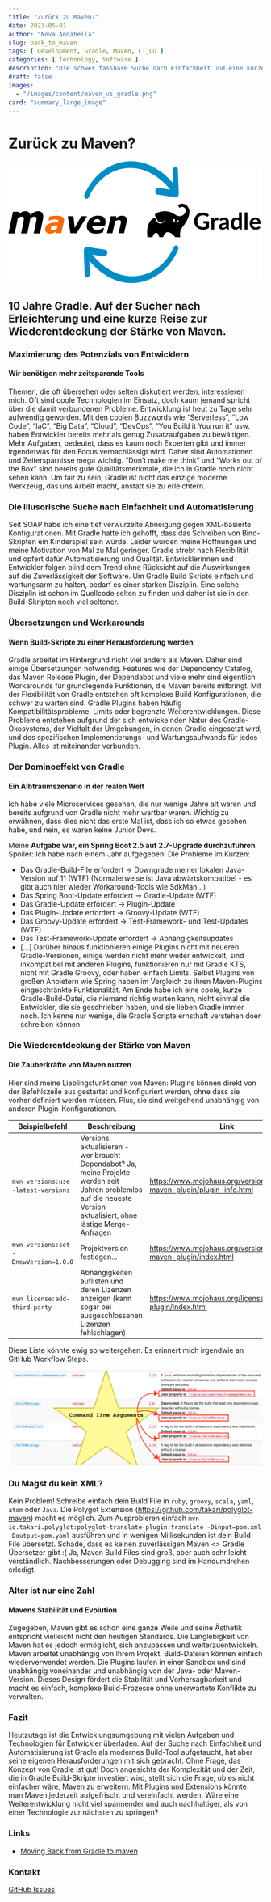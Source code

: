 ```yaml
---
title: "Zurück zu Maven?"
date: 2023-05-01
author: "Nova Annabella"
slug: back_to_maven
tags: [ Development, Gradle, Maven, CI_CD ]
categories: [ Technology, Software ]
description: "Die schwer fassbare Suche nach Einfachheit und eine kurze Reise zur Wiederentdeckung der Macht von Maven"
draft: false
images:
  - "/images/content/maven_vs_gradle.png"
card: "summary_large_image"
---
```


# Zurück zu Maven?

[![maven_vs_gradle](/images/content/maven_vs_gradle.png)](https://phauer.com/2018/moving-back-from-gradle-to-maven/)

## 10 Jahre Gradle. Auf der Sucher nach Erleichterung und eine kurze Reise zur Wiederentdeckung der Stärke von Maven.

### Maximierung des Potenzials von Entwicklern

#### Wir benötigen mehr zeitsparende Tools

Themen, die oft übersehen oder selten diskutiert werden, interessieren mich. Oft sind coole Technologien im Einsatz,
doch kaum jemand spricht über die damit verbundenen Probleme.
Entwicklung ist heut zu Tage sehr aufwendig geworden.
Mit den coolen Buzzwords wie “Serverless”, “Low Code”, “IaC”, “Big Data”, “Cloud”, “DevOps”, “You Build it You run it”
usw. haben Entwickler bereits mehr als genug Zusatzaufgaben zu bewältigen. Mehr Aufgaben, bedeutet, dass es kaum noch
Experten gibt und immer irgendetwas für den Focus vernachlässigt wird. Daher sind Automationen und Zeitersparnisse mega
wichtig. “Don’t make me think” und “Works out of the Box” sind bereits gute Qualitätsmerkmale, die ich in Gradle noch
nicht sehen kann. Um fair zu sein, Gradle ist nicht das einzige moderne Werkzeug, das uns Arbeit macht, anstatt sie zu
erleichtern.

### Die illusorische Suche nach Einfachheit und Automatisierung

Seit SOAP habe ich eine tief verwurzelte Abneigung gegen XML-basierte Konfigurationen. Mit Gradle hatte ich gehofft,
dass das Schreiben von Bind-Skripten ein Kinderspiel sein würde. Leider wurden meine Hoffnungen und meine Motivation von
Mal zu Mal geringer. Gradle strebt nach Flexibilität und opfert dafür Automatisierung und Qualität. Entwicklerinnen und
Entwickler folgen blind dem Trend ohne Rücksicht auf die Auswirkungen auf die Zuverlässigkeit der Software. Um Gradle
Build Skripte einfach und wartungsarm zu halten, bedarf es einer starken Disziplin. Eine solche Disziplin ist schon im
Quellcode selten zu finden und daher ist sie in den Build-Skripten noch viel seltener.

### Übersetzungen und Workarounds

#### Wenn Build-Skripte zu einer Herausforderung werden

Gradle arbeitet im Hintergrund nicht viel anders als Maven. Daher sind einige Übersetzungen notwendig. Features wie der
Dependency Catalog, das Maven Release Plugin, der Dependabot und viele mehr sind eigentlich Workarounds für grundlegende
Funktionen, die Maven bereits mitbringt. Mit der Flexibilität von Gradle entstehen oft komplexe Build Konfigurationen,
die schwer zu warten sind.
Gradle Plugins haben häufig Kompatibilitätsprobleme, Limits oder begrenzte Weiterentwicklungen. Diese Probleme entstehen
aufgrund der sich entwickelnden Natur des Gradle-Ökosystems, der Vielfalt der Umgebungen, in denen Gradle eingesetzt
wird, und des spezifischen Implementierungs- und Wartungsaufwands für jedes Plugin. Alles ist miteinander verbunden.

### Der Dominoeffekt von Gradle

#### Ein Albtraumszenario in der realen Welt

Ich habe viele Microservices gesehen, die nur wenige Jahre alt waren und bereits aufgrund von Gradle nicht mehr wartbar
waren. Wichtig zu erwähnen, dass dies nicht das erste Mal ist, dass ich so etwas gesehen habe, und nein, es waren keine
Junior Devs.

Meine **Aufgabe war, ein Spring Boot 2.5 auf 2.7-Upgrade durchzuführen**. Spoiler: Ich habe nach einem Jahr
aufgegeben! Die Probleme im Kurzen:

* Das Gradle-Build-File erfordert -> Downgrade meiner lokalen Java-Version auf 11 (WTF) (Normalerweise ist Java
  abwärtskompatibel - es gibt auch hier wieder Workaround-Tools wie SdkMan...)
* Das Spring Boot-Update erfordert -> Gradle-Update (WTF)
* Das Gradle-Update erfordert -> Plugin-Update
* Das Plugin-Update erfordert -> Groovy-Update (WTF)
* Das Groovy-Update erfordert -> Test-Framework- und Test-Updates (WTF)
* Das Test-Framework-Update erfordert -> Abhängigkeitsupdates
* \[...]
  Darüber hinaus funktionieren einige Plugins nicht mit neueren Gradle-Versionen, einige werden nicht mehr weiter
  entwickelt, sind inkompatibel mit anderen Plugins, funktionieren nur mit Gradle KTS, nicht mit Gradle Groovy, oder
  haben einfach Limits. Selbst Plugins von großen Anbietern wie Spring haben im Vergleich zu ihren Maven-Plugins
  eingeschränkte Funktionalität. Am Ende habe ich eine coole, kurze Gradle-Build-Datei, die niemand richtig warten kann,
  nicht einmal die Entwickler, die sie geschrieben haben, und sie lieben Gradle immer noch. Ich kenne nur wenige, die
  Gradle Scripte ernsthaft verstehen doer schreiben können.

### Die Wiederentdeckung der Stärke von Maven

#### Die Zauberkräfte von Maven nutzen

Hier sind meine Lieblingsfunktionen von Maven:
Plugins können direkt von der Befehlszeile aus gestartet und konfiguriert werden, ohne dass sie vorher definiert werden
müssen. Plus, sie sind weitgehend unabhängig von anderen Plugin-Konfigurationen.

| Beispielbefehl                        | Beschreibung                                                                                                                                                        | Link                                                                     | 
|---------------------------------------|---------------------------------------------------------------------------------------------------------------------------------------------------------------------|--------------------------------------------------------------------------|
| `mvn versions:use -latest-versions`   | Versions aktualisieren - wer braucht Dependabot? Ja, meine Projekte werden seit Jahren problemlos auf die neueste Version aktualisiert, ohne lästige Merge-Anfragen | https://www.mojohaus.org/versions/versions-maven-plugin/plugin-info.html |
| `mvn versions:set -DnewVersion=1.0.0` | Projektversion festlegen...                                                                                                                                         | https://www.mojohaus.org/versions/versions-maven-plugin/index.html       |
| `mvn license:add-third-party`         | Abhängigkeiten auflisten und deren Lizenzen anzeigen (kann sogar bei ausgeschlossenen Lizenzen fehlschlagen)                                                        | https://www.mojohaus.org/license-maven-plugin/index.html                 | 

Diese Liste könnte ewig so weitergehen. Es erinnert mich irgendwie an GitHub Workflow Steps.

![maven_plugin_command_line_args](/images/content/maven_plugin_command_line_args.png)

### Du Magst du kein XML?

Kein Problem! Schreibe einfach dein Build File in `ruby`, `groovy`, `scala`, `yaml`, `atom` oder `Java`. Die Polygot
Extension (https://github.com/takari/polyglot-maven) macht es möglich. Zum Ausprobieren
einfach `mvn io.takari.polyglot:polyglot-translate-plugin:translate -Dinput=pom.xml -Doutput=pom.yaml` ausführen und in
wenigen Millisekunden ist dein Build File übersetzt. Schade, dass es keinen zuverlässigen Maven <> Gradle Übersetzer
gibt :(
Ja, Maven Build Files sind groß, aber auch sehr leicht verständlich. Nachbesserungen oder Debugging sind im Handumdrehen
erledigt.

### Alter ist nur eine Zahl

#### Mavens Stabilität und Evolution

Zugegeben, Maven gibt es schon eine ganze Weile und seine Ästhetik entspricht vielleicht nicht den heutigen Standards.
Die Langlebigkeit von Maven hat es jedoch ermöglicht, sich anzupassen und weiterzuentwickeln. Maven arbeitet unabhängig
von Ihrem Projekt. Build-Dateien können einfach wiederverwendet werden.
Die Plugins laufen in einer Sandbox und sind unabhängig voneinander und unabhängig von der Java- oder Maven-Version.
Dieses Design fördert die Stabilität und Vorhersagbarkeit und macht es einfach, komplexe Build-Prozesse ohne unerwartete
Konflikte zu verwalten.

### Fazit

Heutzutage ist die Entwicklungsumgebung mit vielen Aufgaben und Technologien für Entwickler überladen. Auf der Suche
nach Einfachheit und Automatisierung ist Gradle als modernes Build-Tool aufgetaucht, hat aber seine eigenen
Herausforderungen mit sich gebracht. Ohne Frage, das Konzept von Gradle ist gut! Doch angesichts der Komplexität und der
Zeit, die in Gradle Build-Skripte investiert wird, stellt sich die Frage, ob es nicht einfacher wäre, Maven zu
erweitern. Mit Plugins und Extensions könnte man Maven jederzeit aufgefrischt und vereinfacht werden. Wäre eine
Weiterentwicklung nicht viel spannender und auch nachhaltiger, als von einer Technologie zur nächsten zu springen?

### Links

* [Moving Back from Gradle to maven](https://phauer.com/2018/moving-back-from-gradle-to-maven/)

### Kontakt

[GitHub Issues](https://github.com/NovaAnnabella/the_unspoken/issues/new/choose).
